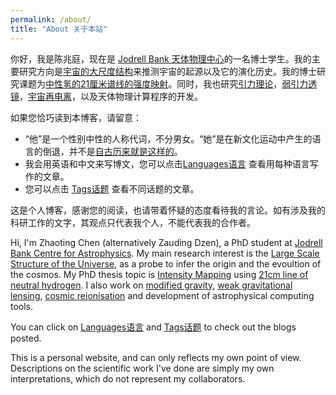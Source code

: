 ```yaml
---
permalink: /about/
title: "About 关于本站"
---
```


你好，我是陈兆庭，现在是 [Jodrell Bank 天体物理中心](https://baike.baidu.com/item/%E5%8D%93%E7%91%9E%E5%B0%94%E6%B2%B3%E5%B2%B8%E5%A4%A9%E6%96%87%E5%8F%B0)的一名博士学生。我的主要研究方向是[宇宙的大尺度结构](https://baike.baidu.com/item/%E5%AE%87%E5%AE%99%E5%A4%A7%E5%B0%BA%E5%BA%A6%E7%BB%93%E6%9E%84)来推测宇宙的起源以及它的演化历史。我的博士研究课题为[中性氢的21厘米谱线的强度映射](https://baike.baidu.com/item/%E4%B8%AD%E6%80%A7%E6%B0%A221%E5%8E%98%E7%B1%B3%E8%B0%B1%E7%BA%BF)。同时，我也研究[引力理论](https://baike.baidu.com/item/%E5%BC%95%E5%8A%9B%E7%90%86%E8%AE%BA)，[弱引力透镜](https://baike.baidu.com/item/%E5%BC%B1%E5%BC%95%E5%8A%9B%E9%80%8F%E9%95%9C)，[宇宙再电离](https://baike.baidu.com/item/%E5%86%8D%E7%94%B5%E7%A6%BB)，以及天体物理计算程序的开发。

如果您恰巧读到本博客，请留意：
* “他”是一个性别中性的人称代词，不分男女。“她”是在新文化运动中产生的语言的倒退，并不是[自古历来就是这样的](https://baike.baidu.com/item/%E5%A5%B9/16116)。
* 我会用英语和中文来写博文，您可以点击[Languages语言](../../categories) 查看用每种语言写作的文章。
* 您可以点击 [Tags话题](../../tags) 查看不同话题的文章。

这是个人博客，感谢您的阅读，也请带着怀疑的态度看待我的言论。如有涉及我的科研工作的文字，其观点只代表我个人，不能代表我的合作者。

Hi, I'm Zhaoting Chen (alternatively Zauding Dzen), a PhD student at [Jodrell Bank Centre for Astrophysics](https://en.wikipedia.org/wiki/Jodrell_Bank_Centre_for_Astrophysics). My main research interest is the [Large Scale Structure of the Universe](https://en.wikipedia.org/wiki/Observable_universe#Large-scale_structure), as a probe to infer the origin and the evoultion of the cosmos. My PhD thesis topic is [Intensity Mapping](https://en.wikipedia.org/wiki/Intensity_mapping) using [21cm line of neutral hydrogen](https://en.wikipedia.org/wiki/Hydrogen_line). I also work on [modified gravity](https://en.wikipedia.org/wiki/Alternatives_to_general_relativity), [weak gravitational lensing](https://en.wikipedia.org/wiki/Weak_gravitational_lensing), [cosmic reionisation](https://en.wikipedia.org/wiki/Reionization) and development of astrophysical computing tools.

You can click on [Languages语言](../../categories) and [Tags话题](../../tags) to check out the blogs posted.

This is a personal website, and can only reflects my own point of view. Descriptions on the scientific work I've done are simply my own interpretations, which do not represent my collaborators.
